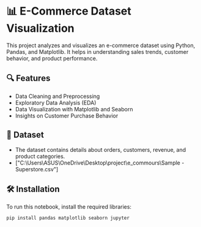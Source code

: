 # 📊 E-Commerce Dataset Visualization  

This project analyzes and visualizes an e-commerce dataset using Python, Pandas, and Matplotlib. It helps in understanding sales trends, customer behavior, and product performance.  

## 🔍 Features  
- Data Cleaning and Preprocessing  
- Exploratory Data Analysis (EDA)  
- Data Visualization with Matplotlib and Seaborn  
- Insights on Customer Purchase Behavior  

## 📁 Dataset  
- The dataset contains details about orders, customers, revenue, and product categories.  
- ["C:\Users\ASUS\OneDrive\Desktop\project\e_commours\Sample - Superstore.csv"]  

## 🛠 Installation  
To run this notebook, install the required libraries:  
```bash
pip install pandas matplotlib seaborn jupyter
